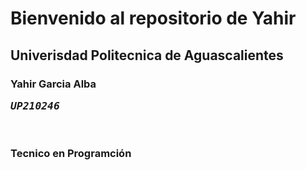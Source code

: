 # Bienvenido al repositorio de Yahir

## Univerisdad Politecnica de Aguascalientes 

### Yahir Garcia Alba <pre><em>UP210246</em><pre>

### Tecnico en Programción 

## 
